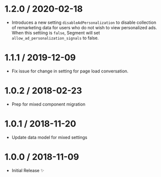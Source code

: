 1.2.0 / 2020-02-18
==================

  * Introduces a new setting `disableAdPersonalization` to disable collection of remarketing data for users who do not wish to view personalized ads. When this settiing is `false`, Segment will set `allow_ad_personalization_signals` to false. 

1.1.1 / 2019-12-09
==================

  * Fix issue for change in setting for page load conversation.

1.0.2 / 2018-02-23
==================

  * Prep for mixed component migration

1.0.1 / 2018-11-20
==================

  * Update data model for mixed settings

1.0.0 / 2018-11-09
==================

  * Initial Release :sparkles:
